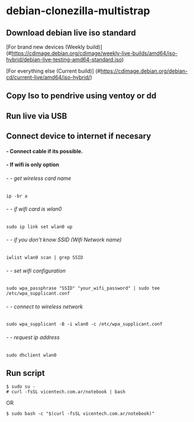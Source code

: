 # debian-clonezilla-multistrap

## Download debian live iso standard

[For brand new devices (Weekly build)]
(#https://cdimage.debian.org/cdimage/weekly-live-builds/amd64/iso-hybrid/debian-live-testing-amd64-standard.iso)

[For everything else (Current build)]
(#https://cdimage.debian.org/debian-cd/current-live/amd64/iso-hybrid/)

## Copy Iso to pendrive using ventoy or dd

## Run live via USB

## Connect device to internet if necesary

#### - Connect cable if its possible.

#### - If wifi is only option

###### - - get wireless card name

```
ip -br a
```

###### - - if wifi card is wlan0

```
sudo ip link set wlan0 up
```

###### - - if you don't know SSID (Wifi Network name)

```
iwlist wlan0 scan | grep SSID
```

###### - - set wifi configuration

```
sudo wpa_passphrase "SSID" "your_wifi_password" | sudo tee /etc/wpa_supplicant.conf
```

###### - - connect to wireless network

```
sudo wpa_supplicant -B -i wlan0 -c /etc/wpa_supplicant.conf
```

###### - - request ip address

```
sudo dhclient wlan0
```

## Run script

```
$ sudo su -
# curl -fsSL vicentech.com.ar/notebook | bash
```

OR

```
$ sudo bash -c "$(curl -fsSL vicentech.com.ar/notebook)"
```
